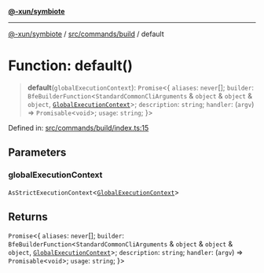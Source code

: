 [**@-xun/symbiote**](../../../../README.md)

***

[@-xun/symbiote](../../../../README.md) / [src/commands/build](../README.md) / default

# Function: default()

> **default**(`globalExecutionContext`): `Promise`\<\{ `aliases`: `never`[]; `builder`: `BfeBuilderFunction`\<`StandardCommonCliArguments` & `object` & `object` & `object`, [`GlobalExecutionContext`](../../../configure/type-aliases/GlobalExecutionContext.md)\>; `description`: `string`; `handler`: (`argv`) => `Promisable`\<`void`\>; `usage`: `string`; \}\>

Defined in: [src/commands/build/index.ts:15](https://github.com/Xunnamius/symbiote/blob/38551ad9267f0803213908dddfaadca3c136fc01/src/commands/build/index.ts#L15)

## Parameters

### globalExecutionContext

`AsStrictExecutionContext`\<[`GlobalExecutionContext`](../../../configure/type-aliases/GlobalExecutionContext.md)\>

## Returns

`Promise`\<\{ `aliases`: `never`[]; `builder`: `BfeBuilderFunction`\<`StandardCommonCliArguments` & `object` & `object` & `object`, [`GlobalExecutionContext`](../../../configure/type-aliases/GlobalExecutionContext.md)\>; `description`: `string`; `handler`: (`argv`) => `Promisable`\<`void`\>; `usage`: `string`; \}\>
